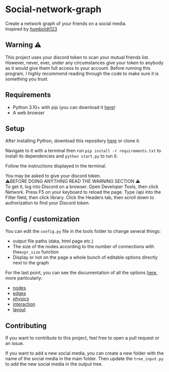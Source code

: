 
# Social-network-graph

 Create a network graph of your friends on a social media.  
 Inspired by [humboldt123](https://github.com/humboldt123/mutuals)

## Warning ⚠️

This project uses your discord token to scan your mutual friends list. However, never, ever, under any circumstances give your token to anybody as it would give them full access to your account. Before running this program, I highly recommend reading through the code to make sure it is something you trust.

## Requirements

- Python 3.10+ with pip (you can download it [here](https://www.python.org/downloads/))
- A web browser

## Setup

After installing Python, download this repository [here](https://github.com/arnaud-ma/friends-network-graph/archive/refs/heads/main.zip) or clone it.  

Navigate to it with a terminal then run ```pip install -r requirements.txt``` to install its dependencies and ```python start.py``` to run it.

Follow the instructions displayed in the terminal.

You may be asked to give your discord token.  
⚠️BEFORE DOING ANYTHING READ THE WARNING SECTION ⚠️  
To get it, log into Discord on a browser. Open Developer Tools, then click Network. Press F5 on your keyboard to reload the page. Type /api into the Filter field, then click library. Click the Headers tab, then scroll down to authorization to find your Discord token.

## Config / customization

You can edit the ``config.py`` file in the tools folder to change several things:

- output file paths (data, html page etc.)
- The size of the nodes according to the number of connections with the``expr_size`` function
- Display or not on the page a whole bunch of editable options directly next to the graph

For the last point, you can see the documentation of all the options [here](https://visjs.github.io/vis-network/docs/network/), more particularly:

- [nodes](https://visjs.github.io/vis-network/docs/network/nodes.html)
- [edges](https://visjs.github.io/vis-network/docs/network/edges.html)
- [physics](https://visjs.github.io/vis-network/docs/network/physics.html)
- [interaction](https://visjs.github.io/vis-network/docs/network/interaction.html)
- [layout](https://visjs.github.io/vis-network/docs/network/layout.html)

## Contributing

If you want to contribute to this project, feel free to open a pull request or an issue.

If you want to add a new social media, you can create a new folder with the name of the social media in the main folder.
Then update the ``tree_input.py`` to add the new social media in the output tree.
